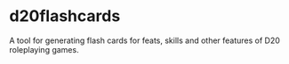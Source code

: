 # d20flashcards
A tool for generating flash cards for feats, skills and other features of D20 roleplaying games.
